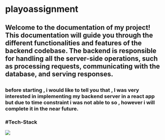# playoassignment
<h2>
Welcome to the documentation of my project! This documentation will guide you through the different functionalities and features of the backend codebase. The backend is responsible for handling all the server-side operations, such as processing requests, communicating with the database, and serving responses.
<h2>
<h3>before starting , i would like to tell you that , I was very interested in implementing my backend server in a react app but due to time constraint i was not able to so , however i will complete it in the near future.<h3>

#Tech-Stack
  
  <div>  
  <img src = "https://img.shields.io/badge/mongodb_new-black?style=for-the-badge&logo=mongodb&logoColor=green" />
  </div>  

